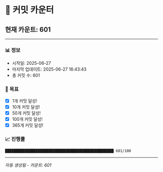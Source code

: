 # 🔢 커밋 카운터

## 현재 카운트: 601

---

### 📊 정보
- 시작일: 2025-06-27
- 마지막 업데이트: 2025-06-27 16:43:43
- 총 커밋 수: 601

### 🎯 목표
- [x] 1개 커밋 달성!
- [x] 10개 커밋 달성!
- [x] 50개 커밋 달성!
- [x] 100개 커밋 달성!
- [x] 365개 커밋 달성!

### 📈 진행률
```
██████████████████████████████████████████████████ 601/100
```

---
*자동 생성됨 - 카운트: 601*
